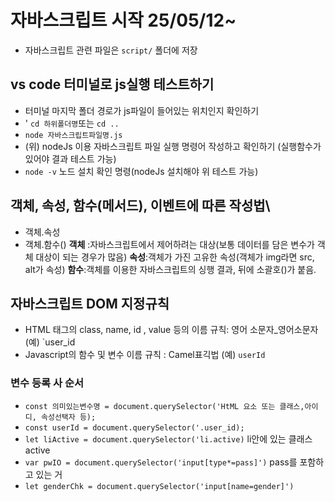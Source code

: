 # 자바스크립트 시작 25/05/12~ 
* 자바스크립트 관련 파일은 `script/` 폴더에 저장
## vs code 터미널로 js실행 테스트하기
* 터미널 마지막 폴더 경로가 js파일이 들어있는 위치인지 확인하기
* ' `cd 하위폴더명`또는 `cd ..`
* `node 자바스크립트파일명.js`
* (위) nodeJs 이용 자바스크립트 파일 실행 명령어 작성하고 확인하기
(실행함수가 있어야 결과 테스트 가능)
* `node -v` 노드 설치 확인 명령(nodeJs 설치해야 위 테스트 가능)
## 객체, 속성, 함수(메서드), 이벤트에 따른 작성법\
* 객체.속성
* 객체.함수()
**객체** :자바스크립트에서 제어하려는 대상(보통 데이터를 담은 변수가 객체 대상이 되는 경우가 많음)
**속성**:객체가 가진 고유한 속성(객체가 img라면 src, alt가 속성)
**함수**:객체를 이용한 자바스크립트의 싱행 결과, 뒤에 소괄호()가 붙음.
## 자바스크립트 DOM 지정규칙
* HTML 태그의 class, name, id , value 등의 이름 규칙: 영어 소문자_영어소문자 (예) `user_id
* Javascript의 함수 및 변수 이름 규칙 : Camel표긱법 (예) `userId`
### 변수 등록 사 순서
* `const 의미있는변수명 = document.querySelector('HtML 요소 또는 클래스,아이디, 속성선택자 등);`
* `const userId = document.querySelector('.user_id);`
* `let liActive = document.querySelector('li.active)` li안에 있는 클래스 active
* `var pwIO = document.querySelector('input[type*=pass]')` pass를 포함하고 있는 거
* `let genderChk = document.querySelector('input[name=gender]')`
